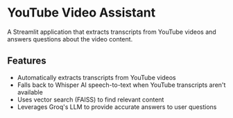 # YouTube Video Assistant

A Streamlit application that extracts transcripts from YouTube videos and answers questions about the video content.

## Features

- Automatically extracts transcripts from YouTube videos
- Falls back to Whisper AI speech-to-text when YouTube transcripts aren't available
- Uses vector search (FAISS) to find relevant content
- Leverages Groq's LLM to provide accurate answers to user questions

